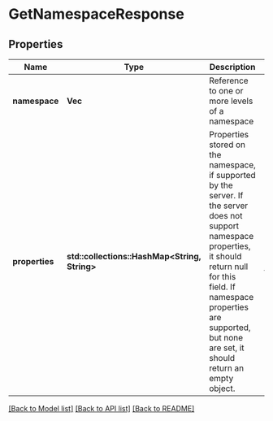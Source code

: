 # GetNamespaceResponse

## Properties
Name | Type | Description | Notes
------------ | ------------- | ------------- | -------------
**namespace** | **Vec<String>** | Reference to one or more levels of a namespace | 
**properties** | **std::collections::HashMap<String, String>** | Properties stored on the namespace, if supported by the server. If the server does not support namespace properties, it should return null for this field. If namespace properties are supported, but none are set, it should return an empty object. | [optional] [default to None]

[[Back to Model list]](../README.md#documentation-for-models) [[Back to API list]](../README.md#documentation-for-api-endpoints) [[Back to README]](../README.md)


